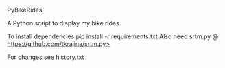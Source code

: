  PyBikeRides.

A Python script to display my bike rides.

To install dependencies pip install -r requirements.txt
Also need srtm.py @ https://github.com/tkrajina/srtm.py>

For changes see history.txt
